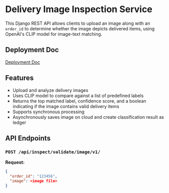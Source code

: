 # Delivery Image Inspection Service

This Django REST API allows clients to upload an image along with an `order_id` to determine whether the image depicts delivered items, using OpenAI's CLIP model for image-text matching.

## Deployment Doc
[Deployment Doc](https://docs.google.com/document/d/1NamYyzc1ZTIkjHHPyyfFpyfOiQtg3VlBoWkxzSJznS8/edit?usp=sharing)

## Features

- Upload and analyze delivery images
- Uses CLIP model to compare against a list of predefined labels
- Returns the top matched label, confidence score, and a boolean indicating if the image contains valid delivery items
- Supports synchronous processing
- Asynchronously saves image on cloud and create classification result as ledger

## API Endpoints

### `POST /api/inspect/validate/image/v1/`

**Request:**
```json
{
  "order_id": "123456",
  "image": <image file>
}

